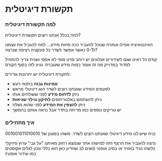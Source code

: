# תקשורת דיגיטלית

### למה תקשורת דיגיטלית
למה בכלל אנחנו רוצים תקשורת דיגיטלית?

האינטואיציה אפילו אומרת שנוכל להעביר ככה פחות מידע...
למה להגביל את עצמנו ל0-1 כאשר אפשר לשדר כל פונקציה רציפה שנרצה?

קודם כל ראינו שגם לשידורים אנלוגים יש רוחב סרט סופי לא אפסי ושנית צריך
להתחיל למדוד במדוייק מה זה אומר כמות מידע שעוברת. נגיע לזה בסוף הקורס

לתקורת דיגיטלית יש יתרונות אדירים:
* **אמינות גבוה** בתנאי רעש
* לפעמים המידע שאנחנו רוצים לשדר הוא דיגיטלי מראש
* ניתן **לדחוס מידע** לפני ששולחים אותו
* ניתן להשתמש באלגוריתמים **לתיקון וגילוי שגיאות**
* ניתן **להצפין את המידע** לפני שהוא נשלח
* יש טריקים נוספים כמו מריחה בתדר אבל נראה אותם בהמשך

### איך מתחילים
נניח שיש לנו מידע דיגיטלי שאנחנו רוצים לשדר. משהו בסגנון של 001001011010010

נרצה להעביר את הרצף הזה למישהו אחר שנמצא רחוק מאיתנו "על גבי" ערוץ פיזיקלי כלשהו
נגיד באוויר או בסיב אופטי (נשים לב שהדיון כאן הוא כללי ונכון לגלים אקוסטים כמו שידור אופטי)

